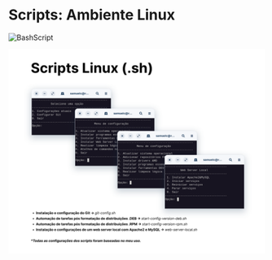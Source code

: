 # Scripts: Ambiente Linux
![BashScript](https://img.shields.io/badge/bash%20script-0101?style=flat&logo=gnubash&logoColor=%23FFFFFF&labelColor=%23000000)

![preview](./.github/preview.png)
